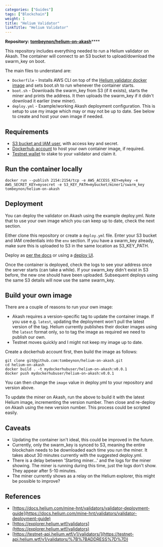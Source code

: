 ```yaml
---
categories: ["Guides"]
tags: ["Blockchain"]
weight: 1
title: "Helium Validator"
linkTitle: "Helium Validator"
---
```


**Repository:** [**tombeynon/helium-on-akash**](https://github.com/tombeynon/helium-on-akash)\*\*\*\*

This repository includes everything needed to run a Helium validator on Akash. The container will connect to an S3 bucket to upload/download the swarm\_key on boot.

The main files to understand are:

* `Dockerfile` - Installs AWS CLI on top of the [Helium validator docker image](https://quay.io/team-helium/validator) and sets boot.sh to run whenever the container starts.
* `boot.sh` - Downloads the swarm\_key from S3 (if it exists), starts the miner and prints the address. It then uploads the swarm\_key if it didn't download it earlier (new miner).
* `deploy.yml` - Example/working Akash deployment configuration. This is setup to use my image which may or may not be up to date. See below to create and host your own image if needed.

## Requirements

* [S3 bucket and IAM user](https://docs.aws.amazon.com/AmazonS3/latest/userguide/example-walkthroughs-managing-access-example1.html#grant-permissions-to-user-in-your-account-step1), with access key and secret.
* [Dockerhub account](https://hub.docker.com/signup) to host your own container image, if required.
* [Testnet wallet](https://docs.helium.com/mine-hnt/validators/validator-deployment-guide#create-testnet-wallet) to stake to your validator and claim it.

## Run the container locally

```
docker run --publish 2154:2154/tcp -e AWS_ACCESS_KEY=mykey -e AWS_SECRET_KEY=mysecret -e S3_KEY_PATH=mybucket/miner1/swarm_key tombeynon/helium-on-akash
```

## Deployment

You can deploy the validator on Akash using the example deploy.yml. Note that to use your own image which you can keep up to date, check the next section.

Either clone this repository or create a `deploy.yml` file. Enter your S3 bucket and IAM credentials into the `env` section. If you have a swarm\_key already, make sure this is uploaded to S3 in the same location as S3\_KEY\_PATH.

Deploy as [per the docs](https://docs.akash.network/guides/deploy) or using a [deploy UI](https://github.com/tombeynon/akash-deploy).

Once the container is deployed, check the logs to see your address once the server starts (can take a while). If your swarm\_key didn't exist in S3 before, the new one should have been uploaded. Subsequent deploys using the same S3 details will now use the same swarm\_key.

## Build your own image

There are a couple of reasons to run your own image:

* Akash requires a version-specific tag to update the container image. If you use e.g. `latest`, updating the deployment won't pull the latest version of the tag. Helium currently publishes their docker images using the `latest` format only, so to tag the image as required we need to publish our own.
* Testnet moves quickly and I might not keep my image up to date.

Create a dockerhub account first, then build the image as follows:

```
git clone git@github.com:tombeynon/helium-on-akash.git
cd helium-on-akash
docker build . -t mydockerhubuser/helium-on-akash:v0.0.1
docker push mydockerhubuser/helium-on-akash:v0.0.1
```

You can then change the `image` value in deploy.yml to your repository and version above.

To update the miner on Akash, run the above to build it with the latest Helium image, incrementing the version number. Then close and re-deploy on Akash using the new version number. This process could be scripted easily.

## Caveats

* Updating the container isn't ideal, this could be improved in the future.
* Currently, only the swarm\_key is synced to S3, meaning the entire blockchain needs to be downloaded each time you run the miner. It takes about 30 minutes currently with the suggested deploy.yml.
* There is a delay between 'Starting miner...' and the logs for the miner showing. The miner is running during this time, just the logs don't show. They appear after 5-10 minutes.
* The miner currently shows as a relay on the Helium explorer, this might be possible to improve?

## References

* [https://docs.helium.com/mine-hnt/validators/validator-deployment-guide](https://docs.helium.com/mine-hnt/validators/validator-deployment-guide)
* [https://explorer.helium.wtf/validators](https://explorer.helium.wtf/validators)
* [https://testnet-api.helium.wtf/v1/validators/](https://testnet-api.helium.wtf/v1/validators/%7B%7BADDRESS%7D%7D)